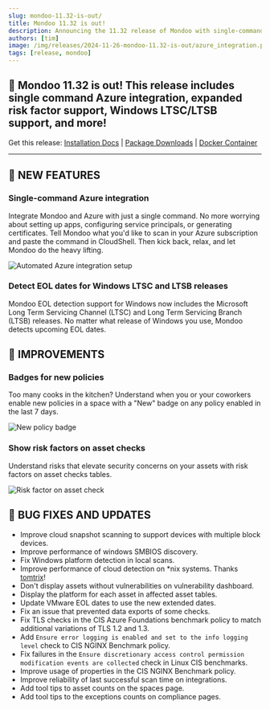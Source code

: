 ```yaml
---
slug: mondoo-11.32-is-out/
title: Mondoo 11.32 is out!
description: Announcing the 11.32 release of Mondoo with single-command Azure integration, expanded risk factor support, Windows LTSC/LTSB support, and more!
authors: [tim]
image: /img/releases/2024-11-26-mondoo-11.32-is-out/azure_integration.png
tags: [release, mondoo]
---
```


## 🥳 Mondoo 11.32 is out! This release includes single command Azure integration, expanded risk factor support, Windows LTSC/LTSB support, and more!

Get this release: [Installation Docs](https://mondoo.com/docs/cnspec/) | [Package Downloads](https://releases.mondoo.com/cnspec/) | [Docker Container](https://hub.docker.com/r/mondoo/cnspec)

---

## 🎉 NEW FEATURES

### Single-command Azure integration

Integrate Mondoo and Azure with just a single command. No more worrying about setting up apps, configuring service principals, or generating certificates. Tell Mondoo what you'd like to scan in your Azure subscription and paste the command in CloudShell. Then kick back, relax, and let Mondoo do the heavy lifting.

![Automated Azure integration setup](/img/releases/2024-11-26-mondoo-11.32-is-out/azure_integration.png)

### Detect EOL dates for Windows LTSC and LTSB releases

Mondoo EOL detection support for Windows now includes the Microsoft Long Term Servicing Channel (LTSC) and Long Term Servicing Branch (LTSB) releases. No matter what release of Windows you use, Mondoo detects upcoming EOL dates.

## 🧹 IMPROVEMENTS

### Badges for new policies

Too many cooks in the kitchen? Understand when you or your coworkers enable new policies in a space with a "New" badge on any policy enabled in the last 7 days.

![New policy badge](/img/releases/2024-11-26-mondoo-11.32-is-out/new_policy.png)

### Show risk factors on asset checks

Understand risks that elevate security concerns on your assets with risk factors on asset checks tables.

![Risk factor on asset check](/img/releases/2024-11-26-mondoo-11.32-is-out/risk_factors.png)

## 🐛 BUG FIXES AND UPDATES

- Improve cloud snapshot scanning to support devices with multiple block devices.
- Improve performance of windows SMBIOS discovery.
- Fix Windows platform detection in local scans.
- Improve performance of cloud detection on \*nix systems. Thanks [tomtrix](https://github.com/tomtrix)!
- Don't display assets without vulnerabilities on vulnerability dashboard.
- Display the platform for each asset in affected asset tables.
- Update VMware EOL dates to use the new extended dates.
- Fix an issue that prevented data exports of some checks.
- Fix TLS checks in the CIS Azure Foundations benchmark policy to match additional variations of TLS 1.2 and 1.3.
- Add `Ensure error logging is enabled and set to the info logging level` check to CIS NGINX Benchmark policy.
- Fix failures in the `Ensure discretionary access control permission modification events are collected` check in Linux CIS benchmarks.
- Improve usage of properties in the CIS NGINX Benchmark policy.
- Improve reliability of last successful scan time on integrations.
- Add tool tips to asset counts on the spaces page.
- Add tool tips to the exceptions counts on compliance pages.
